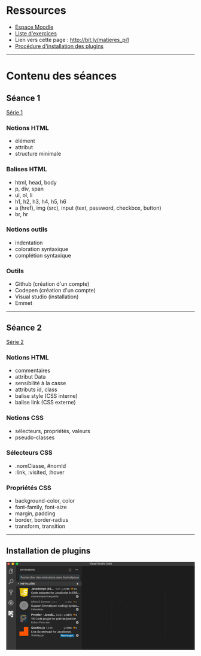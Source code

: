 # Ressources

- [Espace Moodle](http://moodle.unil.ch/course/view.php?id=8995)
- [Liste d'exercices]( https://gist.github.com/GregoryThonney)
- Lien vers cette page : http://bit.ly/matieres_pi1
- [Procédure d'installation des plugins](#installation-de-plugins)

***

# Contenu des séances

## Séance 1

[Série 1](https://gist.github.com/GregoryThonney/7639c4f1e2c211dd0af9500f93b41be2)

### Notions HTML

- élément
- attribut
- structure minimale

### Balises HTML

- html, head, body
- p, div, span
- ul, ol, li
- h1, h2, h3, h4, h5, h6
- a (href), img (src), input (text, password, checkbox, button)
- br, hr

### Notions outils

- indentation
- coloration syntaxique
- complétion syntaxique

### Outils

- Github (création d'un compte)
- Codepen (création d'un compte)
- Visual studio (installation)
- Emmet

***

## Séance 2

[Série 2](https://gist.github.com/GregoryThonney/b5913313481bdda5a0f2aba4e4e46d64)

### Notions HTML

- commentaires
- attribut Data
- sensibilité à la casse
- attributs id, class
- balise style (CSS interne)
- balise link (CSS externe)

### Notions CSS

- sélecteurs, propriétés, valeurs
- pseudo-classes

### Sélecteurs CSS

- .nomClasse, #nomId
- :link, :visited, :hover

### Propriétés CSS

- background-color, color
- font-family, font-size
- margin, padding
- border, border-radius
- transform, transition

***

## Installation de plugins

![Installation de plugins sur Visual Studio Code](installer_package_VS_Code.gif)
